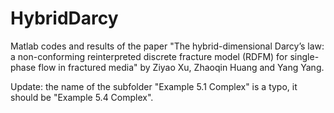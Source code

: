 # HybridDarcy
Matlab codes and results of the paper "The hybrid-dimensional Darcy’s law: a non-conforming reinterpreted discrete fracture model (RDFM) for single-phase
flow in fractured media" by Ziyao Xu, Zhaoqin Huang and Yang Yang.

Update: the name of the subfolder "Example 5.1 Complex" is a typo, it should be "Example 5.4 Complex".
